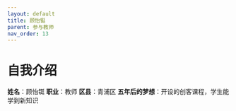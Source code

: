 ```yaml
---
layout: default
title: 顾怡铤
parent: 参与教师
nav_order: 13
---
```


# 自我介绍
**姓名**：顾怡铤
**职业**：教师
**区县**：青浦区
**五年后的梦想**：开设的创客课程，学生能学到新知识







